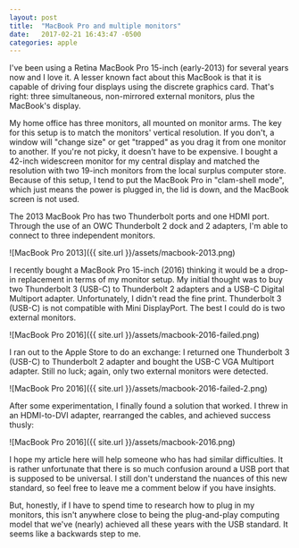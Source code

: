 ```yaml
---
layout: post
title:  "MacBook Pro and multiple monitors"
date:   2017-02-21 16:43:47 -0500
categories: apple
---
```


I've been using a Retina MacBook Pro 15-inch (early-2013) for several years now and I love
it. A lesser known fact about this MacBook is that it is capable of driving four displays
using the discrete graphics card. That's right: three simultaneous, non-mirrored
external monitors, plus the MacBook's display.

My home office has three monitors, all mounted on monitor arms. The key for this
setup is to match the monitors' vertical resolution. If you don't, a window
will "change size" or get "trapped" as you drag it from one monitor
to another. If you're not picky, it doesn't have to be expensive.
I bought a 42-inch widescreen monitor for my central display and matched the resolution with
two 19-inch monitors from the local surplus computer store.
Because of this setup, I tend to put the MacBook Pro in "clam-shell mode",
which just means the power is plugged in, the lid is down, and the MacBook
screen is not used.

The 2013 MacBook Pro has two Thunderbolt ports and one HDMI port. Through
the use of an OWC Thunderbolt 2 dock and 2 adapters, I'm able to connect
to three independent monitors.

![MacBook Pro 2013]({{ site.url }}/assets/macbook-2013.png)

I recently bought a MacBook Pro 15-inch (2016) thinking it would be a drop-in
replacement in terms of my monitor setup. My initial thought was to
buy two Thunderbolt 3 (USB-C) to Thunderbolt 2 adapters and a USB-C Digital
Multiport adapter. Unfortunately, I didn't read the fine print. Thunderbolt 3 (USB-C)
is not compatible with Mini DisplayPort. The best I could do is two external
monitors.

![MacBook Pro 2016]({{ site.url }}/assets/macbook-2016-failed.png)

I ran out to the Apple Store to do an exchange: I returned one Thunderbolt 3 (USB-C)
to Thunderbolt 2 adapter and bought the USB-C VGA Multiport adapter. Still no
luck; again, only two external monitors were detected.

![MacBook Pro 2016]({{ site.url }}/assets/macbook-2016-failed-2.png)

After some experimentation, I finally found a solution that worked.
I threw in an HDMI-to-DVI adapter, rearranged the cables, and achieved
success thusly:

![MacBook Pro 2016]({{ site.url }}/assets/macbook-2016.png)

I hope my article here will help someone who has had similar difficulties.
It is rather unfortunate that there is so much confusion around a USB port
that is supposed to be universal. I still don't understand the nuances
of this new standard, so feel free to leave me a comment below if you have
insights.

But, honestly, if I have to spend time to research how to plug in my monitors,
this isn't anywhere close to being the plug-and-play computing model that
we've (nearly) achieved all these years with the USB standard.
It seems like a backwards step to me.
